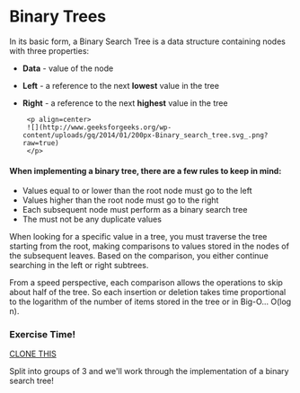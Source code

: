 # Binary Trees


In its basic form, a Binary Search Tree is a data structure containing nodes with three properties:

* **Data** - value of the node
* **Left** - a reference to the next **lowest** value in the tree
* **Right** - a reference to the next **highest** value in the tree

       <p align=center>
       ![](http://www.geeksforgeeks.org/wp-content/uploads/gq/2014/01/200px-Binary_search_tree.svg_.png?raw=true)
       </p>

#### When implementing a binary tree, there are a few rules to keep in mind:

* Values equal to or lower than the root node must go to the left
* Values higher than the root node must go to the right
* Each subsequent node must perform as a binary search tree
* The must not be any duplicate values

When looking for a specific value in a tree, you must traverse the tree starting from the root, making comparisons to values stored in the nodes of the subsequent leaves. Based on the comparison, you either continue searching in the left or right subtrees. 

From a speed perspective, each comparison allows the operations to skip about half of the tree. So each insertion or deletion takes time proportional to the logarithm of the number of items stored in the tree or in Big-O... O(log n). 

### Exercise Time!


[CLONE THIS](https://github.com/mlimberg/binary-search-tree)

Split into groups of 3 and we'll work through the implementation of a binary search tree! 
